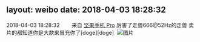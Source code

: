 layout: weibo
date: 2018-04-03 18:28:32
---
2018-04-03 18:28:32  &nbsp;&nbsp;&nbsp;&nbsp;&nbsp;&nbsp; 来自 <a href="http://app.weibo.com/t/feed/Z4AgP" rel="nofollow">坚果手机 Pro</a>
厉害了走兽666@52Hz的走兽  卖片的都知道你是大款来冒充你了[doge][doge] ​​​
![图片](https://wx3.sinaimg.cn/large/6d2a6003ly1fpzn9f3kwjj20u01hc1kx.jpg)
